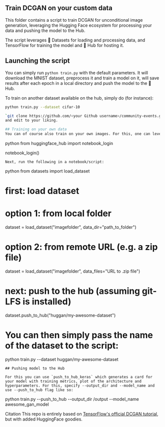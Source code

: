 ## Train DCGAN on your custom data
This folder contains a script to train DCGAN for unconditional image generation, leveraging the Hugging Face ecosystem for processing your data and pushing the model to the Hub.

The script leverages 🤗 Datasets for loading and processing data, and TensorFlow for training the model and 🤗 Hub for hosting it.

## Launching the script
You can simply run `python train.py` with the default parameters. It will download the MNIST dataset, preprocess it and train a model on it, will save results after each epoch in a local directory and push the model to the 🤗 Hub.

To train on another dataset available on the hub, simply do (for instance):

```bash
python train.py --dataset cifar-10

`git clone https://github.com/<your Github username>/community-events.git`
and edit to your liking.

## Training on your own data
You can of course also train on your own images. For this, one can leverage Datasets' ImageFolder. Make sure to authenticate with the hub first, by running the huggingface-cli login command in a terminal, or the following in case you're working in a notebook:

```
python
from huggingface_hub import notebook_login

notebook_login()
```
Next, run the following in a notebook/script:
```
python
from datasets import load_dataset

# first: load dataset
# option 1: from local folder
dataset = load_dataset("imagefolder", data_dir="path_to_folder")
# option 2: from remote URL (e.g. a zip file)
dataset = load_dataset("imagefolder", data_files="URL to .zip file")

# next: push to the hub (assuming git-LFS is installed)
dataset.push_to_hub("huggan/my-awesome-dataset")
# You can then simply pass the name of the dataset to the script:

python train.py --dataset huggan/my-awesome-dataset
```
## Pushing model to the Hub

For this you can use `push_to_hub_keras` which generates a card for your model with training metrics, plot of the architecture and hyperparameters. For this, specify --output_dir and --model_name and use --push_to_hub flag like so:
```
python train.py --push_to_hub --output_dir /output --model_name awesome_gan_model

Citation
This repo is entirely based on [TensorFlow's official DCGAN tutorial](https://www.tensorflow.org/tutorials/generative/dcgan), but with added HuggingFace goodies.
